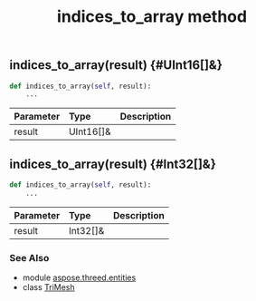 ﻿---
title: indices_to_array method
second_title: Aspose.3D for Python via .NET API References
description: 
type: docs
weight: 110
url: /python-net/aspose.threed.entities/trimesh/indices_to_array/
is_root: false
---

## indices_to_array(result) {#UInt16[]&}



```python
def indices_to_array(self, result):
    ...
```


| Parameter | Type | Description |
| :- | :- | :- |
| result | UInt16[]& |  |


## indices_to_array(result) {#Int32[]&}



```python
def indices_to_array(self, result):
    ...
```


| Parameter | Type | Description |
| :- | :- | :- |
| result | Int32[]& |  |



### See Also
* module [aspose.threed.entities](../../)
* class [TriMesh](/3d/python-net/aspose.threed.entities/trimesh)
